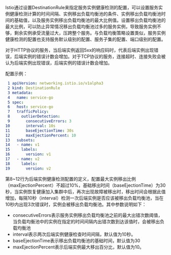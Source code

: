 Istio通过设置DestinationRule来指定服务实例健康检测的配置，可以设置服务实例健康检测计算的时间间隔、实例移出负载均衡池的条件、实例移出负载均衡池时间的基础值，以及服务实例移出负载均衡池的最大比例值。设置移出负载均衡池的最大比例，可以防止异常情况移出负载均衡池过多的服务实例，导致服务实例不够，剩余实例承受流量过大，压跨整个服务。与负载均衡策略设置类似，服务实例健康检测的配置也支持服务默认级别的配置、服务子集的配置、端口级别的配置。

对于HTTP协议的服务，当后端实例返回5xx的响应码时，代表后端实例出现错误，后端实例的错误计数会增加。对于TCP协议的服务，连接超时、连接失败会被认为后端实例出现错误，后端实例的错误计数会增加。

配置示例：

```yaml
 1 apiVersion: networking.istio.io/v1alpha3
 2 kind: DestinationRule
 3 metadata:
 4   name: service-go
 5 spec:
 6   host: service-go
 7   trafficPolicy:
 8     outlierDetection:
 9       consecutiveErrors: 3
10       interval: 10s
11       baseEjectionTime: 30s
12       maxEjectionPercent: 10
13   subsets:
14   - name: v1
15     labels:
16       version: v1
17   - name: v2
18     labels:
19       version: v2

```
第8~12行为后端实例健康检测配置的定义，配置最大实例移出比例（maxEjectionPercent）不超过10%，基础移出时间（baseEjectionTime）为30秒，当实例恢复健康加入集群中后，再次出现故障被移出时，移出时间会根据此值增加，每隔10秒（interval）检测一次后端实例是否应该被移出负载均衡池，当在10秒内出现3次错误时，实例会被移出负载均衡池。其中参数说明如下：

 - consecutiveErrors表示服务实例移出负载均衡池之前的最大出错次数阈值，当负载均衡池中的实例在指定的时间间隔内出错次数到达该值时，会被移出负载均衡池
 - interval表示两次后端实例健康检查时间间隔，默认值为10秒。
 - baseEjectionTime表示移出负载均衡池的基础时间，默认值为30
 - maxEjectionPercent表示后端实例最大移出百分比，默认值为10。
